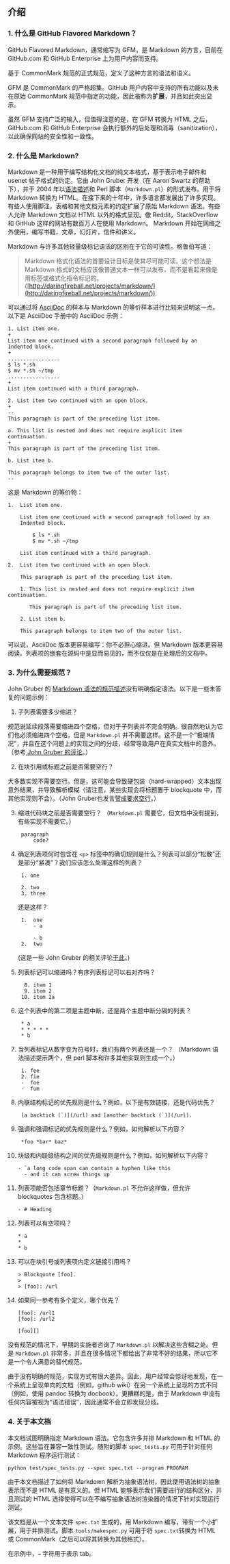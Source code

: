 ## 介绍

### 1. 什么是 GitHub Flavored Markdown？

GitHub Flavored Markdown，通常缩写为 GFM，是 Markdown 的方言，目前在 GitHub.com 和 GitHub Enterprise 上为用户内容而支持。

基于 CommonMark 规范的正式规范，定义了这种方言的语法和语义。

GFM 是 CommonMark 的严格超集。GitHub 用户内容中支持的所有功能以及未在原始 CommonMark 规范中指定的功能，因此被称为**扩展**，并且如此突出显示。

虽然 GFM 支持广泛的输入，但值得注意的是，在 GFM 转换为 HTML 之后，GitHub.com 和 GitHub Enterprise 会执行额外的后处理和消毒（sanitization），以此确保网站的安全性和一致性。 

### 2. 什么是 Markdown?

Markdown 是一种用于编写结构化文档的纯文本格式，基于表示电子邮件和 usenet 帖子格式的约定。它由 John Gruber 开发（在 Aaron Swartz 的帮助下），并于 2004 年以[语法描述](http://daringfireball.net/projects/markdown/syntax)和 Perl 脚本（`Markdown.pl`）的形式发布。用于将 Markdown 转换为 HTML。在接下来的十年中，许多语言都发展出了许多实现。有些人使用脚注，表格和其他文档元素的约定扩展了原始 Markdown 语法。有些人允许 Markdown 文档以 HTML 以外的格式呈现。像 Reddit，StackOverflow 和 GitHub 这样的网站有数百万人在使用 Markdown。 Markdown 开始在网络之外使用，编写书籍，文章，幻灯片，信件和讲义。

Markdown 与许多其他轻量级标记语法的区别在于它的可读性。格鲁伯写道：

> Markdown 格式化语法的首要设计目标是使其尽可能可读。这个想法是 Markdown 格式的文档应该像普通文本一样可以发布，而不是看起来像是用标签或格式化指令标记的。([http://daringfireball.net/projects/markdown/](http://daringfireball.net/projects/markdown/))

可以通过将 [AsciiDoc](http://www.methods.co.nz/asciidoc/) 的样本与 Markdown 的等价样本进行比较来说明这一点。以下是 AsciiDoc 手册中的 AsciiDoc 示例：

    1. List item one.
    +
    List item one continued with a second paragraph followed by an
    Indented block.
    +
    .................
    $ ls *.sh
    $ mv *.sh ~/tmp
    .................
    +
    List item continued with a third paragraph.
    
    2. List item two continued with an open block.
    +
    --
    This paragraph is part of the preceding list item.
    
    a. This list is nested and does not require explicit item
    continuation.
    +
    This paragraph is part of the preceding list item.
    
    b. List item b.
    
    This paragraph belongs to item two of the outer list.
    --

这是 Markdown 的等价物：

    1.  List item one.
    
        List item one continued with a second paragraph followed by an
        Indented block.
    
            $ ls *.sh
            $ mv *.sh ~/tmp
    
        List item continued with a third paragraph.
    
    2.  List item two continued with an open block.
    
        This paragraph is part of the preceding list item.
    
        1. This list is nested and does not require explicit item continuation.
    
           This paragraph is part of the preceding list item.
    
        2. List item b.
    
        This paragraph belongs to item two of the outer list.

可以说，AsciiDoc 版本更容易编写：你不必担心缩进。但 Markdown 版本更容易阅读。列表项的嵌套在源码中是显而易见的，而不仅仅是在处理后的文档中。

### 3. 为什么需要规范？

John Gruber 的 [Markdown 语法的规范描述](http://daringfireball.net/projects/markdown/syntax)没有明确指定语法。以下是一些未答复的问题示例：

1. 子列表需要多少缩进？

规范说延续段落需要缩进四个空格，但对于子列表并不完全明确。很自然地认为它们也必须缩进四个空格，但是 `Markdown.pl` 并不需要这样。这不是一个“极端情况”，并且在这个问题上的实现之间的分歧，经常导致用户在真实文档中的意外。（参考[ John Gruber 的评论](http://article.gmane.org/gmane.text.markdown.general/1997)。）

2. 在块引用或标题之前是否需要空行？

大多数实现不需要空行。但是，这可能会导致硬包装（hard-wrapped）文本出现意外结果，并导致解析模糊（请注意，某些实现会将标题置于 blockquote 中，而其他实现则不会）。（John Gruber也发言[赞成要求空行](http://article.gmane.org/gmane.text.markdown.general/2146)。）

3. 缩进代码块之前是否需要空行？ （`Markdown.pl` 需要它，但文档中没有提到，有些实现不需要它。）
    
        paragraph
            code?
    
4. 确定列表项何时包含在 `<p>` 标签中的确切规则是什么？列表可以部分“松散”还是部分“紧凑”？我们应该怎么处理这样的列表？
    
        1. one
        
        2. two
        3. three
    
    还是这样？ 
    
        1.  one
            - a
        
            - b
        2.  two
    
    (这是一些 John Gruber 的相关评论[于此](http://article.gmane.org/gmane.text.markdown.general/2554)。)  
    
5. 列表标记可以缩进吗？有序列表标记可以右对齐吗？
    
         8. item 1
         9. item 2
        10. item 2a
    
6. 这个列表中的第二项是主题中断，还是两个主题中断分隔的列表？
    
        * a
        * * * * *
        * b
    
7. 当列表标记从数字变为符号时，我们有两个列表还是一个？ （Markdown 语法描述提示两个，但 perl 脚本和许多其他实现则生成一个。）
    
        1. fee
        2. fie
        -  foe
        -  fum
    
8. 内联结构标记的优先规则是什么？例如，以下是有效链接，还是代码优先？
    
        [a backtick (`)](/url) and [another backtick (`)](/url).
    
9. 强调和强调标记的优先规则是什么？例如，如何解析以下内容？ 
    
        *foo *bar* baz*
    
10. 块级和内联级结构之间的优先级规则是什么？例如，如何解析以下内容？  
    
        - `a long code span can contain a hyphen like this
          - and it can screw things up`
    
11. 列表项能否包括章节标题？（`Markdown.pl` 不允许这样做，但允许 blockquotes 包含标题。）
    
        - # Heading
    
12. 列表可以有空项吗？ 
    
        * a
        *
        * b
    
13. 可以在块引号或列表项内定义链接引用吗？
    
        > Blockquote [foo].
        >
        > [foo]: /url
    
14. 如果同一参考有多个定义，哪个优先？
    
        [foo]: /url1
        [foo]: /url2
        
        [foo][]
    
没有规范的情况下，早期的实施者咨询了 `Markdown.pl` 以解决这些含糊之处。但是 `Markdown.pl` 非常多，并且在很多情况下都给出了非常不好的结果，所以它不是一个令人满意的替代规范。

由于没有明确的规范，实现方式有很大差异。因此，用户经常会惊讶地发现，在一个系统上呈现单向的文档（例如，github wiki）在另一个系统上呈现的方式不同（例如，使用 pandoc 转换为 docbook）。更糟糕的是，由于 Markdown 中没有任何内容被视为“语法错误”，因此通常不会立即发现分歧。

### 4. 关于本文档

本文档试图明确指定 Markdown 语法。它包含许多并排 Markdown 和 HTML 的示例。这些旨在兼容一致性测试。随附的脚本 `spec_tests.py` 可用于针对任何 Markdown 程序运行测试：

    python test/spec_tests.py --spec spec.txt --program PROGRAM

由于本文档描述了如何将 Markdown 解析为抽象语法树，因此使用语法树的抽象表示而不是 HTML 是有意义的。但 HTML 能够表示我们需要进行的结构区分，并且测试的 HTML 选择使得可以在不编写抽象语法树渲染器的情况下针对实现运行测试。

该文档是从一个文本文件 `spec.txt` 生成的，用 Markdown 编写，带有一个小扩展，用于并排测试。脚本 `tools/makespec.py` 可用于将 `spec.txt`转换为 HTML 或 CommonMark（之后可以将其转换为其他格式）。

在示例中，`→` 字符用于表示 tab。